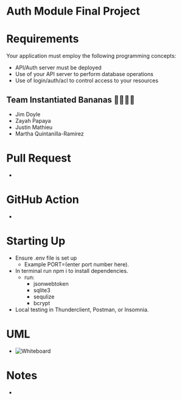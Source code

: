 # Auth Module Final Project

# Requirements
Your application must employ the following programming concepts:
- API/Auth server must be deployed
- Use of your API server to perform database operations
- Use of login/auth/acl to control access to your resources

## Team Instantiated Bananas 🍌🍌🍌🍌
- Jim Doyle
- Zayah Papaya
- Justin Mathieu
- Martha Quintanilla-Ramirez

# Pull Request
- 

# GitHub Action
- 

# Starting Up
- Ensure .env file is set up
  - Example PORT=(enter port number here).
- In terminal run npm i to install dependencies.
  - run: 
    - jsonwebtoken
    - sqlite3
    - sequlize
    - bcrypt
- Local testing in Thunderclient, Postman, or Insomnia.

# UML
- ![Whiteboard](/lab9whiteboard.png)

# Notes
- 


